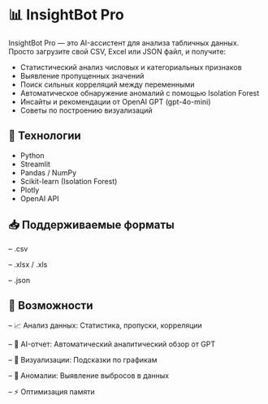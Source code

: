# 📊 InsightBot Pro

InsightBot Pro — это AI-ассистент для анализа табличных данных. Просто загрузите свой CSV, Excel или JSON файл, и получите:

- Статистический анализ числовых и категориальных признаков
- Выявление пропущенных значений
- Поиск сильных корреляций между переменными
- Автоматическое обнаружение аномалий с помощью Isolation Forest
- Инсайты и рекомендации от OpenAI GPT (gpt-4o-mini)
- Советы по построению визуализаций

## 🔧 Технологии

- Python
- Streamlit
- Pandas / NumPy
- Scikit-learn (Isolation Forest)
- Plotly
- OpenAI API

## 📥 Поддерживаемые форматы

– .csv

– .xlsx / .xls

– .json

## 📌 Возможности

– 📈 Анализ данных: Статистика, пропуски, корреляции

– 🧠 AI-отчет: Автоматический аналитический обзор от GPT

– 🎨 Визуализации: Подсказки по графикам

– 🚨 Аномалии: Выявление выбросов в данных

– ⚡ Оптимизация памяти


